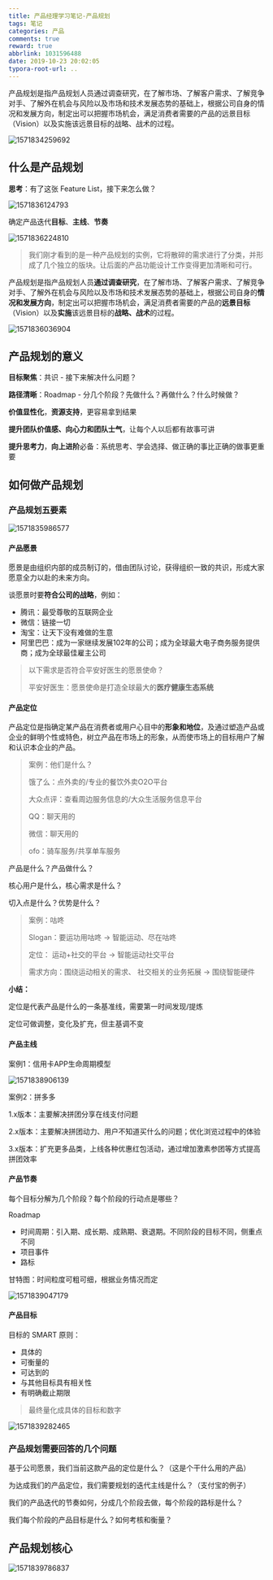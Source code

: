 ```yaml
---
title: 产品经理学习笔记-产品规划
tags: 笔记
categories: 产品
comments: true
reward: true
abbrlink: 1031596488
date: 2019-10-23 20:02:05
typora-root-url: ..
---
```


产品规划是指产品规划人员通过调查研究，在了解市场、了解客户需求、了解竞争对手、了解外在机会与风险以及市场和技术发展态势的基础上，根据公司自身的情况和发展方向，制定出可以把握市场机会，满足消费者需要的产品的远景目标（Vision）以及实施该远景目标的战略、战术的过程。 

<!-- more -->

![1571834259692](/assets/img/1571834259692.png)

## 什么是产品规划

**思考**：有了这张 Feature List，接下来怎么做？

![1571836124793](/assets/img/1571836124793.png)

确定产品迭代**目标**、**主线**、**节奏**

![1571836224810](/assets/img/1571836224810.png)

> 我们刚才看到的是一种产品规划的实例，它将散碎的需求进行了分类，并形成了几个独立的版块。让后面的产品功能设计工作变得更加清晰和可行。

产品规划是指产品规划人员**通过调查研究**，在了解市场、了解客户需求、了解竞争对手、了解外在机会与风险以及市场和技术发展态势的基础上，根据公司自身的**情况和发展方向**，制定出可以把握市场机会，满足消费者需要的产品的**远景目标**（Vision）以及**实施**该远景目标的**战略、战术**的过程。

![1571836036904](/assets/img/1571836036904.png)

## 产品规划的意义

**目标聚焦**：共识 - 接下来解决什么问题？

**路径清晰**：Roadmap - 分几个阶段？先做什么？再做什么？什么时候做？

**价值显性化**，**资源支持**，更容易拿到结果

**提升团队价值感、向心力和团队士气**，让每个人以后都有故事可讲

**提升思考力**，**向上进阶**必备：系统思考、学会选择、做正确的事比正确的做事更重要

## 如何做产品规划

### 产品规划五要素

![1571835986577](/assets/img/1571835986577.png)

#### 产品愿景

愿景是由组织内部的成员制订的，借由团队讨论，获得组织一致的共识，形成大家愿意全力以赴的未来方向。

谈愿景时要**符合公司的战略**，例如：

- 腾讯：最受尊敬的互联网企业
- 微信：链接一切
- 淘宝：让天下没有难做的生意
- 阿里巴巴：成为一家继续发展102年的公司；成为全球最大电子商务服务提供商；成为全球最佳雇主公司

> 以下需求是否符合平安好医生的愿景使命？
>
> 平安好医生：愿景使命是打造全球最大的**医疗健康生态系统**

#### 产品定位

产品定位是指确定某产品在消费者或用户心目中的**形象和地位**，及通过塑造产品或企业的鲜明个性或特色，树立产品在市场上的形象，从而使市场上的目标用户了解和认识本企业的产品。

> 案例：他们是什么？
>
> 饿了么：点外卖的/专业的餐饮外卖O2O平台
>
> 大众点评：查看周边服务信息的/大众生活服务信息平台
>
> QQ：聊天用的
>
> 微信：聊天用的
>
> ofo：骑车服务/共享单车服务

产品是什么？产品做什么？

核心用户是什么，核心需求是什么？

切入点是什么？优势是什么？

> 案例：咕咚
>
> Slogan：要运功用咕咚 -> 智能运动、尽在咕咚
>
> 定位： 运动+社交的平台 -> 智能运动社交平台
>
> 需求方向：围绕运动相关的需求、 社交相关的业务拓展 -> 围绕智能硬件

**小结：**

定位是代表产品是什么的一条基准线，需要第一时间发现/提炼

定位可做调整，变化及扩充，但主基调不变

#### 产品主线

案例1：信用卡APP生命周期模型

![1571838906139](/assets/img/1571838906139.png)

案例2：拼多多

1.x版本：主要解决拼团分享在线支付问题

2.x版本：主要解决拼团动力、用户不知道买什么的问题；优化浏览过程中的体验

3.x版本：扩充更多品类，上线各种优惠红包活动，通过增加激素参团等方式提高拼团效率

#### 产品节奏

每个目标分解为几个阶段？每个阶段的行动点是哪些？

Roadmap

- 时间周期：引入期、成长期、成熟期、衰退期。不同阶段的目标不同，侧重点不同
- 项目事件
- 路标

甘特图：时间粒度可粗可细，根据业务情况而定

![1571839047179](/assets/img/1571839047179.png)

#### 产品目标

目标的 SMART 原则：

- 具体的
- 可衡量的
- 可达到的
- 与其他目标具有相关性
- 有明确截止期限

> 最终量化成具体的目标和数字

![1571839282465](/assets/img/1571839282465.png)

### 产品规划需要回答的几个问题

基于公司愿景，我们当前这款产品的定位是什么？（这是个干什么用的产品）

为达成我们的产品定位，我们需要规划的迭代主线是什么？（支付宝的例子）

我们的产品迭代的节奏如何，分成几个阶段去做，每个阶段的路标是什么？

我们每个阶段的产品目标是什么？如何考核和衡量？

## 产品规划核心

![1571839786837](/assets/img/1571839786837.png)
